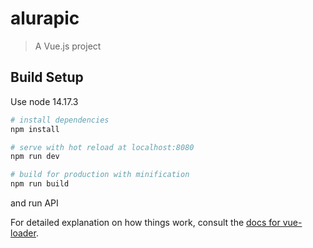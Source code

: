 # alurapic

> A Vue.js project

## Build Setup
Use node 14.17.3

``` bash
# install dependencies
npm install

# serve with hot reload at localhost:8080
npm run dev

# build for production with minification
npm run build
```

and run API

For detailed explanation on how things work, consult the [docs for vue-loader](http://vuejs.github.io/vue-loader).
